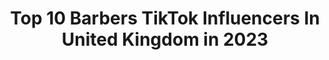 ---
title: Top 10 Barbers TikTok Influencers In United Kingdom in 2023
description: >-
  Find top barbers TikTok influencers in United Kingdom in 2023. Most popular hashtags: #barber #fyp #haircut #duet.
platform: TikTok
hits: 77
text_top: Analyze the best TikTok profiles on inBeat.
text_bottom: Our search engine holds 77 TikTok influencers like this in United Kingdom for you to contact.
profiles:
  - username: "barberskills"
    fullname: >-
      Barber
    bio: >-
      💈 Barber 💈
    location: "United Kingdom"
    followers: 4383
    engagement: 301
    commentsToLikes: 0.011512
    id: ck8add3bm59rf0j78j8jc501m
    verified: false
    hashtags: "#howtocuthair, #barber, #4u, #scissors"
  - username: "geomcd"
    fullname: >-
      Geo mcd
    bio: >-
      🏴󠁧󠁢󠁳󠁣󠁴󠁿 30.🎵Producer.💈Barber Click link below for tunes in my clips ❤️
    location: "United Kingdom"
    followers: 9796
    engagement: 583
    commentsToLikes: 0.082350
    id: ckdc9ddp4ieho0j239yyye73u
    verified: false
    hashtags: "#makina, #scottishtiktok, #cooncilhooseoftiktok, #montamusica"
  - username: "razorcutt"
    fullname: >-
      Razor Cutt
    bio: >-
      Barber Shop 💈 61 Princes Street, Port Glasgow, PA14 5JH 📍
    location: "United Kingdom"
    followers: 52700
    engagement: 1785
    commentsToLikes: 0.029292
    id: ck8ng0k1iug3s0j78wn4zf7gz
    verified: false
    hashtags: "#timefortenet, #fyp"
  - username: "nishasmith60"
    fullname: >-
      Nisha Smith
    bio: >-
      Nisha , 19 , Welsh , barber ✨ insta / nishasmith60
    location: "United Kingdom"
    followers: 6016
    engagement: 788
    commentsToLikes: 0.019152
    id: ckbqdmu5tzjf70j23jbdlehtk
    verified: false
    hashtags: "#foryou, #fyp, #foryoupage, #viral"
  - username: "slidercuts"
    fullname: >-
      SliderCuts
    bio: >-
      I’m a barber, speaker, mentor and multi award winner business person.
    location: "United Kingdom"
    followers: 20400
    engagement: 476
    commentsToLikes: 0.014452
    id: ck8add11j59790j788hsazc5s
    verified: false
    hashtags: "#barber, #barbershop, #skinfade, #haircut"
  - username: "omarfadez"
    fullname: >-
      OmarFadez
    bio: >-
      Kurd 🇹🇯 Professional Barber 💈 Manchester, UK 🇬🇧 Instagram: Omarfadez 📸
    location: "United Kingdom"
    followers: 3720
    engagement: 735
    commentsToLikes: 0.039422
    id: ckbeye4zqit8k0j23f263mm21
    verified: false
    hashtags: "#haircut, #barber, #omarfadez, #skinfade"
  - username: "glossyximi"
    fullname: >-
      h a l l o o o💘
    bio: >-
      you look really lost so follow me😛🤠 i am also really cool😎💘
    location: "United Kingdom"
    followers: 28900
    engagement: 2564
    commentsToLikes: 0.163877
    id: ckc7gn42ep3eo0j236z6hkh4y
    verified: false
    hashtags: "#whatyouknowaboutlove, #throwitback, #traditiontales, #celebratingheroes"
  - username: "aishsrk"
    fullname: >-
      Aisha Usman
    bio: >-
      My world starts and ends with SRK🇮🇳🇦🇪🇬🇧
    location: "United Kingdom"
    followers: 2921
    engagement: 1697
    commentsToLikes: 0.227806
    id: ckahx0dset91d0i78f3uqwzjq
    verified: false
    hashtags: "#kidsagain, #gimmesometruth, #oohah, #matchit"
  - username: "lucavellucciii"
    fullname: >-
      Luca Vellucci
    bio: >-
      Insta - lucavelluccii Snap - lucavell14 YouTube - luca vellucci
    location: "United Kingdom"
    followers: 2763
    engagement: 458
    commentsToLikes: 0.044557
    id: ckb99ig5ytr4f0j232keilpnd
    verified: false
    hashtags: "#foryoupage, #fyp, #barberlove, #barber"
  - username: "elliotforbes"
    fullname: >-
      Elliot Forbes
    bio: >-
      🔮Ask Me Your Men’s Hair Q’s🔮 💈Soho, London💈 💥⤵️ NEW ASMR SHAVING VIDEO⤵️💥
    location: "United Kingdom"
    followers: 203600
    engagement: 669
    commentsToLikes: 0.012468
    id: ck9rccgjtsw2l0j784oy3mrpi
    verified: false
    hashtags: "#oddlysatisfying, #satisfyingsounds, #shaving, #satisfying"
---